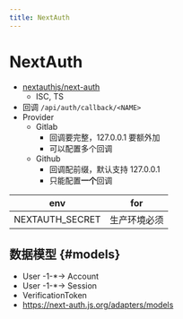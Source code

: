```yaml
---
title: NextAuth
---
```


# NextAuth

- [nextauthjs/next-auth](https://github.com/nextauthjs/next-auth)
  - ISC, TS
- 回调 `/api/auth/callback/<NAME>`
- Provider
  - Gitlab
    - 回调要完整，127.0.0.1 要额外加
    - 可以配置多个回调
  - Github
    - 回调配前缀，默认支持 127.0.0.1
    - 只能配置**一个**回调

| env             | for          |
| --------------- | ------------ |
| NEXTAUTH_SECRET | 生产环境必须 |

## 数据模型 {#models}

- User -1-\*-> Account
- User -1-\*-> Session
- VerificationToken
- https://next-auth.js.org/adapters/models

